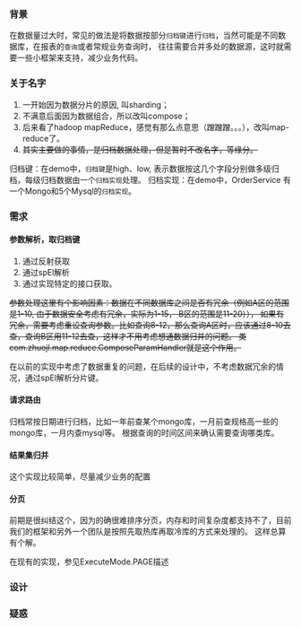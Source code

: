 ### 背景
在数据量过大时，常见的做法是将数据按部分``归档键``进行``归档``，当然可能是不同数据库，在报表的``查询``或者常规业务查询时，
往往需要合并多处的数据源，这时就需要一些小框架来支持，减少业务代码。

### 关于名字
1. 一开始因为数据分片的原因, 叫sharding；
2. 不满意后面因为数据组合，所以改叫compose；
3. 后来看了hadoop mapReduce，感觉有那么点意思（蹭蹭蹭。。。），改叫map-reduce了。
4. ~~其实主要做的事情，是归档数据处理，但是暂时不改名字，等缘分。~~

归档键：在demo中，``归档键``是high、low, 表示数据按这几个字段分别做多级归档，每级归档数据由一个``归档实现``处理。
归档实现：在demo中，OrderService 有一个Mongo和5个Mysql的``归档实现``。


### 需求

#### 参数解析，取归档键  
1. 通过反射获取
2. 通过spEl解析
3. 通过实现特定的接口获取。

~~参数处理这里有个影响因素：数据在不同数据库之间是否有冗余（例如A区的范围是1-10, 由于数据安全考虑有冗余，实际为1-15， B区的范围是11-20）），
如果有冗余，需要考虑重设查询参数。比如查询8-12，那么查询A区时，应该通过8-10去查，查询B区用11-12去查，这样才不用考虑想通数据归并的问题。
类 com.zhuojl.map.reduce.ComposeParamHandler就是这个作用。~~

在以前的实现中考虑了数据重复的问题，在后续的设计中，不考虑数据冗余的情况，通过spEl解析分片键。

#### 请求路由
归档常按日期进行归档，比如一年前查某个mongo库，一月前查规格高一些的mongo库，一月内查mysql等。
根据查询的时间区间来确认需要查询哪类库。

#### 结果集归并
这个实现比较简单，尽量减少业务的配置

#### 分页
前期是很纠结这个，因为的确很难排序分页，内存和时间复杂度都支持不了，目前我们的框架和另外一个团队是按照先取热库再取冷库的方式来处理的。
这样总算有个解。

在现有的实现，参见ExecuteMode.PAGE描述

### 设计


### 疑惑



